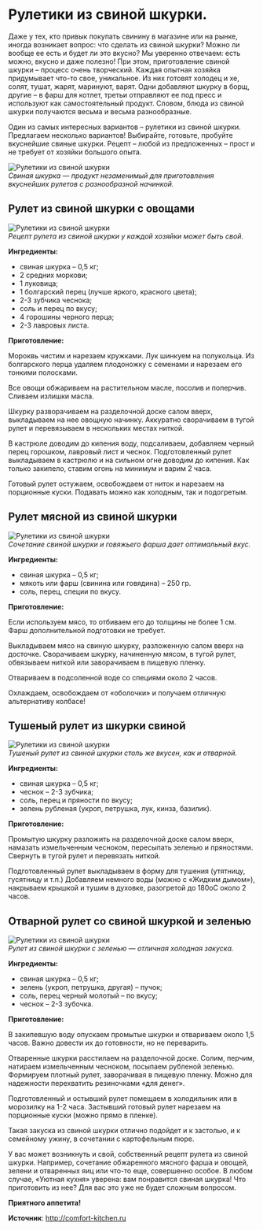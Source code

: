 # Рулетики из свиной шкурки.
Даже у тех, кто привык покупать свинину в магазине или на рынке, иногда возникает вопрос: что сделать из свиной шкурки? Можно ли вообще ее есть и будет ли это вкусно? Мы уверенно отвечаем: есть можно, вкусно и даже полезно! При этом, приготовление свиной шкурки – процесс очень творческий. Каждая опытная хозяйка придумывает что-то свое, уникальное. Из них готовят холодец и хе, солят, тушат, жарят, маринуют, варят. Одни добавляют шкурку в борщ, другие – в фарш для котлет, третьи отправляют ее под пресс и используют как самостоятельный продукт. Словом, блюда из свиной шкурки получаются весьма и весьма разнообразные.

Один из самых интересных вариантов – рулетики из свиной шкурки. Предлагаем несколько вариантов! Выбирайте, готовьте, пробуйте вкуснейшие свиные шкурки. Рецепт – любой из предложенных – прост и не требует от хозяйки большого опыта.

![Рулетики из свиной шкурки](/images/Kulinar/Salad/ruletiki_svin_skins_001.jpg 'Рулетики из свиной шкурки')  
_Свиная шкурка — продукт незаменимый для приготовления вкуснейших рулетов с разнообразной начинкой._

## Рулет из свиной шкурки с овощами

![Рулетики из свиной шкурки](/images/Kulinar/Salad/ruletiki_svin_skins_002.jpg 'Рулетики из свиной шкурки')  
_Рецепт рулета из свиной шкурки у каждой хозяйки может быть свой._

**Ингредиенты:**

- свиная шкурка – 0,5 кг;
- 2 средних моркови;
- 1 луковица;
- 1 болгарский перец (лучше яркого, красного цвета);
- 2-3 зубчика чеснока;
- соль и перец по вкусу;
- 4 горошины черного перца;
- 2-3 лавровых листа.

**Приготовление:**

Мороквь чистим и нарезаем кружками. Лук шинкуем на полукольца. Из болгарского перца удаляем плодоножку с семенами и нарезаем его тонкими полосками.

Все овощи обжариваем на растительном масле, посолив и поперчив. Сливаем излишки масла.

Шкурку разворачиваем на разделочной доске салом вверх, выкладываем на нее овощную начинку. Аккуратно сворачиваем в тугой рулет и перевязываем в нескольких местах ниткой.

В кастрюле доводим до кипения воду, подсаливаем, добавляем черный перец горошком, лавровый лист и чеснок. Подготовленный рулет выкладываем в кастрюлю и на сильном огне доводим до кипения. Как только закипело, ставим огонь на минимум и варим 2 часа.

Готовый рулет остужаем, освобождаем от ниток и нарезаем на порционные куски. Подавать можно как холодным, так и подогретым.

## Рулет мясной из свиной шкурки

![Рулетики из свиной шкурки](/images/Kulinar/Salad/ruletiki_svin_skins_003.jpg 'Рулетики из свиной шкурки')  
_Сочетание свиной шкурки и говяжьего фарша дает оптимальный вкус._

**Ингредиенты:**

- свиная шкурка – 0,5 кг;
- мякоть или фарш (свинина или говядина) – 250 гр.
- соль, перец, специи по вкусу.

**Приготовление:**

Если используем мясо, то отбиваем его до толщины не более 1 см. Фарш дополнительной подготовки не требует.

Выкладываем мясо на свиную шкурку, разложенную салом вверх на досточке. Сворачиваем шкурку, начиненную мясом, в тугой рулет, обвязываем ниткой или заворачиваем в пищевую пленку.

Отвариваем в подсоленной воде со специями около 2 часов.

Охлаждаем, освобождаем от «оболочки» и получаем отличную альтернативу колбасе!

## Тушеный рулет из шкурки свиной

![Рулетики из свиной шкурки](/images/Kulinar/Salad/ruletiki_svin_skins_004.jpg 'Рулетики из свиной шкурки')  
_Тушеный рулет из свиной шкурки столь же вкусен, как и отварной._

**Ингредиенты:**

- свиная шкурка – 0,5 кг;
- чеснок – 2-3 зубчика;
- соль, перец и пряности по вкусу;
- зелень рубленая (укроп, петрушка, лук, кинза, базилик).

**Приготовление:**

Промытую шкурку разложить на разделочной доске салом вверх, намазать измельченным чесноком, пересыпать зеленью и пряностями. Свернуть в тугой рулет и перевязать ниткой.

Подготовленный рулет выкладываем в форму для тушения (утятницу, гусятницу и т.п.) Добавляем немного воды (можно с «Жидким дымом»), накрываем крышкой и тушим в духовке, разогретой до 180оС около 2 часов.

## Отварной рулет со свиной шкуркой и зеленью

![Рулетики из свиной шкурки](/images/Kulinar/Salad/ruletiki_svin_skins_005.jpg 'Рулетики из свиной шкурки')  
_Рулет из свиной шкурки с зеленью — отличная холодная закуска._

**Ингредиенты:**

- свиная шкурка – 0,5 кг;
- зелень (укроп, петрушка, другая) – пучок;
- соль, перец черный молотый – по вкусу;
- чеснок – 2-3 зубочка.

**Приготовление:**

В закипевшую воду опускаем промытые шкурки и отвариваем около 1,5 часов. Важно довести их до готовности, но не переварить.

Отваренные шкурки расстилаем на разделочной доске. Солим, перчим, натираем измельченным чесноком, посыпаем рубленой зеленью. Формируем плотный рулет, заворачивая в пищевую пленку. Можно для надежности перехватить резиночками «для денег».

Подготовленный и остывший рулет помещаем в холодильник или в морозилку на 1-2 часа. Застывший готовый рулет нарезаем на порционные куски (можно прямо в пленке).

Такая закуска из свиной шкурки отлично подойдет и к застолью, и к семейному ужину, в сочетании с картофельным пюре.

У вас может возникнуть и свой, собственный рецепт рулета из свиной шкурки. Например, сочетание обжаренного мясного фарша и овощей, зелени и отваренных яиц или что-то еще, совершенно особое. В любом случае, «Уютная кухня» уверена: вам понравится свиная шкурка! Что приготовить из нее? Для вас это уже не будет сложным вопросом.

**Приятного аппетита!**

**Источник**: http://comfort-kitchen.ru
